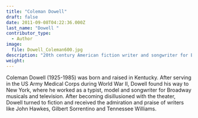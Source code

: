 ```yaml
---
title: "Coleman Dowell"
draft: false
date: 2011-09-08T04:22:36.000Z
last_name: "Dowell "
contributor_type:
  - Author
image:
  file: Dowell_Coleman600.jpg
description: "20th century American fiction writer and songwriter for Broadway and television"
weight:
---
```


Coleman Dowell (1925-1985) was born and raised in Kentucky. After serving in the US Army Medical Corps during World War II, Dowell found his way to New York, where he worked as a typist, model and songwriter for Broadway musicals and television. After becoming disillusioned with the theater, Dowell turned to fiction and received the admiration and praise of writers like John Hawkes, Gilbert Sorrentino and Tennessee Williams.

